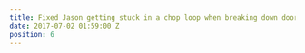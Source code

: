 ```yaml
---
title: Fixed Jason getting stuck in a chop loop when breaking down doors
date: 2017-07-02 01:59:00 Z
position: 6
---
```


